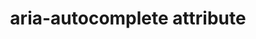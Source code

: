 ---
{
  "title": "aria-autocomplete attribute",
  "description": "Indicates whether inputting text could trigger display of one or more predictions of the user's intended value for an input and specifies how predictions would be presented if they are made.",
  "category": "aria",
  "keywords": [
    "aria-autocomplete attribute"
  ],
  "last_test_date": "2019-01-06",
  "test_results_url": "https://a11ysupport.io/tech/aria/aria-autocomplete_attribute",
  "test_url": "https://a11ysupport.io/tech/aria/aria-autocomplete_attribute",
  "stats": {
    "jaws": {
      "chrome": {
        "85-86": "a"
      },
      "ie": {
        "11-11.134": "a"
      },
      "firefox": {
        "80-82": "a"
      }
    },
    "narrator": {
      "edge": {
        "85-86": "a"
      }
    },
    "nvda": {
      "chrome": {
        "85-86": "a"
      },
      "firefox": {
        "80-82": "u"
      }
    },
    "talkback": {
      "and_chr": {
        "85-86": "a"
      }
    },
    "vo_ios": {
      "ios_saf": {
        "14-14.2": "a"
      }
    },
    "vo_macos": {
      "safari": {
        "14.0": "a"
      }
    },
    "orca": {
      "firefox": {
        "80-82": "a"
      }
    },
    "dragon_win": {
      "chrome": {
        "87": "na"
      }
    },
    "va_and": {
      "and_chr": {
        "87": "na"
      }
    },
    "vc_macos": {
      "safari": {
        "14.0.1": "na"
      }
    },
    "vc_ios": {
      "ios_saf": {
        "14.2": "na"
      }
    },
    "wsr": {
      "chrome": {
        "87": "na"
      }
    }
  },
  "links": {
    "ARIA spec for aria-autocomplete": "https://www.w3.org/TR/wai-aria-1.1/#aria-autocomplete"
  }
}
---